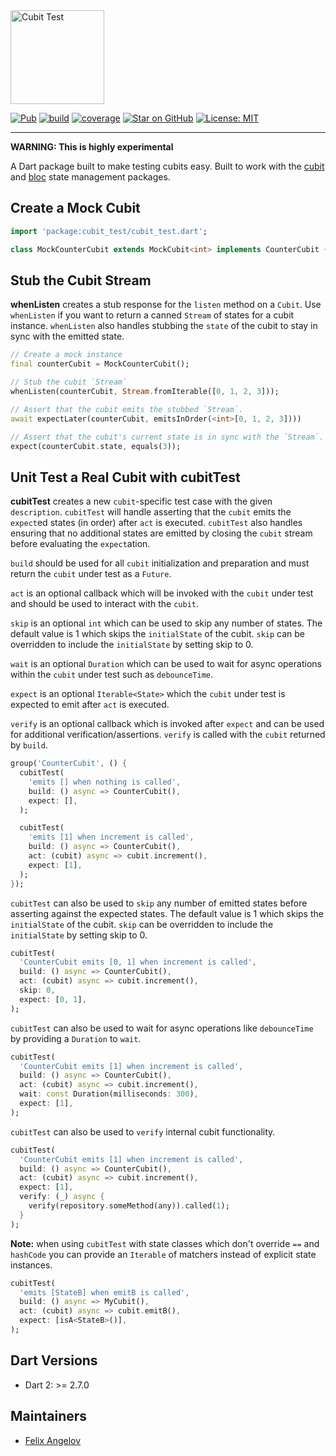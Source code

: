 <img src="https://raw.githubusercontent.com/felangel/cubit/master/assets/cubit_test_full.png" height="150" alt="Cubit Test" />

[![Pub](https://img.shields.io/pub/v/cubit_test.svg)](https://pub.dev/packages/cubit_test)
[![build](https://github.com/felangel/cubit/workflows/build/badge.svg)](https://github.com/felangel/cubit/actions)
[![coverage](https://github.com/felangel/cubit/blob/master/packages/cubit_test/coverage_badge.svg)](https://github.com/felangel/cubit/actions)
[![Star on GitHub](https://img.shields.io/github/stars/felangel/cubit.svg?style=flat&logo=github&colorB=deeppink&label=stars)](https://github.com/felangel/cubit)
[![License: MIT](https://img.shields.io/badge/license-MIT-purple.svg)](https://opensource.org/licenses/MIT)

---

**WARNING: This is highly experimental**

A Dart package built to make testing cubits easy. Built to work with the [cubit](https://pub.dev/packages/cubit) and [bloc](https://pub.dev/packages/bloc) state management packages.

## Create a Mock Cubit

```dart
import 'package:cubit_test/cubit_test.dart';

class MockCounterCubit extends MockCubit<int> implements CounterCubit {}
```

## Stub the Cubit Stream

**whenListen** creates a stub response for the `listen` method on a `Cubit`. Use `whenListen` if you want to return a canned `Stream` of states for a cubit instance. `whenListen` also handles stubbing the `state` of the cubit to stay in sync with the emitted state.

```dart
// Create a mock instance
final counterCubit = MockCounterCubit();

// Stub the cubit `Stream`
whenListen(counterCubit, Stream.fromIterable([0, 1, 2, 3]));

// Assert that the cubit emits the stubbed `Stream`.
await expectLater(counterCubit, emitsInOrder(<int>[0, 1, 2, 3])))

// Assert that the cubit's current state is in sync with the `Stream`.
expect(counterCubit.state, equals(3));
```

## Unit Test a Real Cubit with cubitTest

**cubitTest** creates a new `cubit`-specific test case with the given `description`. `cubitTest` will handle asserting that the `cubit` emits the `expect`ed states (in order) after `act` is executed. `cubitTest` also handles ensuring that no additional states are emitted by closing the `cubit` stream before evaluating the `expect`ation.

`build` should be used for all `cubit` initialization and preparation and must return the `cubit` under test as a `Future`.

`act` is an optional callback which will be invoked with the `cubit` under test and should be used to interact with the `cubit`.

`skip` is an optional `int` which can be used to skip any number of states. The default value is 1 which skips the `initialState` of the cubit. `skip` can be overridden to include the `initialState` by setting skip to 0.

`wait` is an optional `Duration` which can be used to wait for async operations within the `cubit` under test such as `debounceTime`.

`expect` is an optional `Iterable<State>` which the `cubit` under test is expected to emit after `act` is executed.

`verify` is an optional callback which is invoked after `expect` and can be used for additional verification/assertions. `verify` is called with the `cubit` returned by `build`.

```dart
group('CounterCubit', () {
  cubitTest(
    'emits [] when nothing is called',
    build: () async => CounterCubit(),
    expect: [],
  );

  cubitTest(
    'emits [1] when increment is called',
    build: () async => CounterCubit(),
    act: (cubit) async => cubit.increment(),
    expect: [1],
  );
});
```

`cubitTest` can also be used to `skip` any number of emitted states before asserting against the expected states. The default value is 1 which skips the `initialState` of the cubit. `skip` can be overridden to include the `initialState` by setting skip to 0.

```dart
cubitTest(
  'CounterCubit emits [0, 1] when increment is called',
  build: () async => CounterCubit(),
  act: (cubit) async => cubit.increment(),
  skip: 0,
  expect: [0, 1],
);
```

`cubitTest` can also be used to wait for async operations like `debounceTime` by providing a `Duration` to `wait`.

```dart
cubitTest(
  'CounterCubit emits [1] when increment is called',
  build: () async => CounterCubit(),
  act: (cubit) async => cubit.increment(),
  wait: const Duration(milliseconds: 300),
  expect: [1],
);
```

`cubitTest` can also be used to `verify` internal cubit functionality.

```dart
cubitTest(
  'CounterCubit emits [1] when increment is called',
  build: () async => CounterCubit(),
  act: (cubit) async => cubit.increment(),
  expect: [1],
  verify: (_) async {
    verify(repository.someMethod(any)).called(1);
  }
);
```

**Note:** when using `cubitTest` with state classes which don't override `==` and `hashCode` you can provide an `Iterable` of matchers instead of explicit state instances.

```dart
cubitTest(
  'emits [StateB] when emitB is called',
  build: () async => MyCubit(),
  act: (cubit) async => cubit.emitB(),
  expect: [isA<StateB>()],
);
```

## Dart Versions

- Dart 2: >= 2.7.0

## Maintainers

- [Felix Angelov](https://github.com/felangel)

